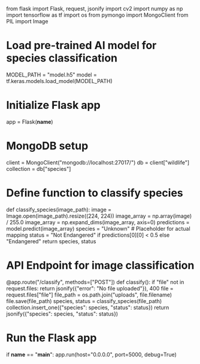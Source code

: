 from flask import Flask, request, jsonify
import cv2
import numpy as np
import tensorflow as tf
import os
from pymongo import MongoClient
from PIL import Image

# Load pre-trained AI model for species classification
MODEL_PATH = "model.h5"
model = tf.keras.models.load_model(MODEL_PATH)

# Initialize Flask app
app = Flask(__name__)

# MongoDB setup
client = MongoClient("mongodb://localhost:27017/")
db = client["wildlife"]
collection = db["species"]

# Define function to classify species
def classify_species(image_path):
    image = Image.open(image_path).resize((224, 224))
    image_array = np.array(image) / 255.0
    image_array = np.expand_dims(image_array, axis=0)
    predictions = model.predict(image_array)
    species = "Unknown"  # Placeholder for actual mapping
    status = "Not Endangered" if predictions[0][0] < 0.5 else "Endangered"
    return species, status

# API Endpoint for image classification
@app.route("/classify", methods=["POST"])
def classify():
    if "file" not in request.files:
        return jsonify({"error": "No file uploaded"}), 400
    file = request.files["file"]
    file_path = os.path.join("uploads", file.filename)
    file.save(file_path)
    species, status = classify_species(file_path)
    collection.insert_one({"species": species, "status": status})
    return jsonify({"species": species, "status": status})

# Run the Flask app
if __name__ == "__main__":
    app.run(host="0.0.0.0", port=5000, debug=True)
